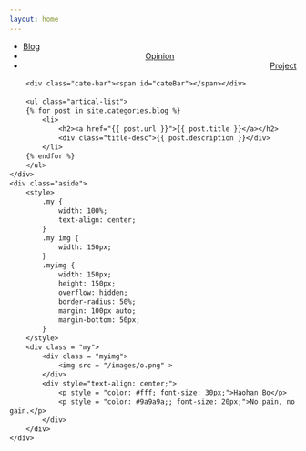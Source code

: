 ```yaml
---
layout: home
---
```


<div class="index-content blog">
    <div class="section">
        <ul class="artical-cate">
            <li class="on"><a href="/"><span>Blog</span></a></li>
            <li style="text-align:center"><a href="/opinion"><span>Opinion</span></a></li>
            <li style="text-align:right"><a href="/project"><span>Project</span></a></li>
        </ul>

        <div class="cate-bar"><span id="cateBar"></span></div>

        <ul class="artical-list">
        {% for post in site.categories.blog %}
            <li>
                <h2><a href="{{ post.url }}">{{ post.title }}</a></h2>
                <div class="title-desc">{{ post.description }}</div>
            </li>
        {% endfor %}
        </ul>
    </div>
    <div class="aside">
    	<style>
    		.my {
    			width: 100%;
    			text-align: center;
    		}
    		.my img {
    			width: 150px;
    		}
    		.myimg {
    			width: 150px;
    			height: 150px;
    			overflow: hidden;
    			border-radius: 50%;
    			margin: 100px auto;
    			margin-bottom: 50px;
    		}
    	</style>
    	<div class = "my">
    		<div class = "myimg">
    			<img src = "/images/o.png" >
    		</div>
    		<div style="text-align: center;">
    			<p style = "color: #fff; font-size: 30px;">Haohan Bo</p>
    			<p style = "color: #9a9a9a;; font-size: 20px;">No pain, no gain.</p>
    		</div>
    	</div>
    </div>
</div>
